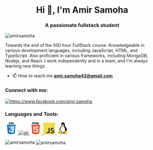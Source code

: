 <h1 align="center">Hi 👋, I'm Amir Samoha</h1>
<h3 align="center">A passionate fullstack student</h3>

<p align="left"> <img src="https://komarev.com/ghpvc/?username=amirsamoha&label=Profile%20views&color=0e75b6&style=flat" alt="amirsamoha" /> </p>

Towards the end of the 500 hour FullStack course. Knowledgeable in various development languages, including JavaScript, HTML, and TypeScript. Also proficient in various frameworks, including MongoDB, Nodejs, and React. I work independently and in a team, and I'm always learning new things.

- 📫 How to reach me **amir.samoha42@gmail.com**

<h3 align="left">Connect with me:</h3>
<p align="left">
<a href="https://fb.com/https://www.facebook.com/amir.samoha" target="blank"><img align="center" src="https://raw.githubusercontent.com/rahuldkjain/github-profile-readme-generator/master/src/images/icons/Social/facebook.svg" alt="https://www.facebook.com/amir.samoha" height="30" width="40" /></a>
</p>

<h3 align="left">Languages and Tools:</h3>
<p align="left"> <a href="https://www.w3schools.com/css/" target="_blank" rel="noreferrer"> <img src="https://raw.githubusercontent.com/devicons/devicon/master/icons/css3/css3-original-wordmark.svg" alt="css3" width="40" height="40"/> </a> <a href="https://git-scm.com/" target="_blank" rel="noreferrer"> <img src="https://www.vectorlogo.zone/logos/git-scm/git-scm-icon.svg" alt="git" width="40" height="40"/> </a> <a href="https://www.w3.org/html/" target="_blank" rel="noreferrer"> <img src="https://raw.githubusercontent.com/devicons/devicon/master/icons/html5/html5-original-wordmark.svg" alt="html5" width="40" height="40"/> </a> <a href="https://developer.mozilla.org/en-US/docs/Web/JavaScript" target="_blank" rel="noreferrer"> <img src="https://raw.githubusercontent.com/devicons/devicon/master/icons/javascript/javascript-original.svg" alt="javascript" width="40" height="40"/> </a> <a href="https://www.linux.org/" target="_blank" rel="noreferrer"> <img src="https://raw.githubusercontent.com/devicons/devicon/master/icons/linux/linux-original.svg" alt="linux" width="40" height="40"/> </a> </p>

<p><img align="left" src="https://github-readme-stats.vercel.app/api/top-langs?username=amirsamoha&show_icons=true&locale=en&layout=compact" alt="amirsamoha" /></p>

<p>&nbsp;<img align="center" src="https://github-readme-stats.vercel.app/api?username=amirsamoha&show_icons=true&locale=en" alt="amirsamoha" /></p>
